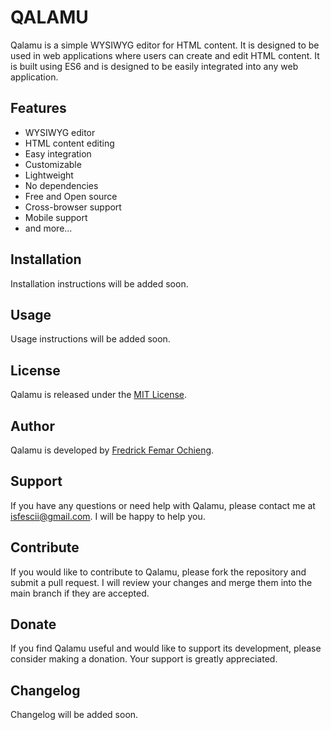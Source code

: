 # QALAMU
Qalamu is a simple WYSIWYG editor for HTML content. It is designed to be used in web applications where users can create and edit HTML content. It is built using ES6 and is designed to be easily integrated into any web application.

## Features
- WYSIWYG editor
- HTML content editing
- Easy integration
- Customizable
- Lightweight
- No dependencies
- Free and Open source
- Cross-browser support
- Mobile support
- and more...

## Installation
Installation instructions will be added soon.

## Usage
Usage instructions will be added soon.

## License
Qalamu is released under the [MIT License](https://opensource.org/licenses/MIT).

## Author
Qalamu is developed by [Fredrick Femar Ochieng](https://femar.me).

## Support
If you have any questions or need help with Qalamu, please contact me at [isfescii@gmail.com](mailto:isfescii@gmail.com). I will be happy to help you.

## Contribute
If you would like to contribute to Qalamu, please fork the repository and submit a pull request. I will review your changes and merge them into the main branch if they are accepted.

## Donate
If you find Qalamu useful and would like to support its development, please consider making a donation. Your support is greatly appreciated.

## Changelog
Changelog will be added soon.